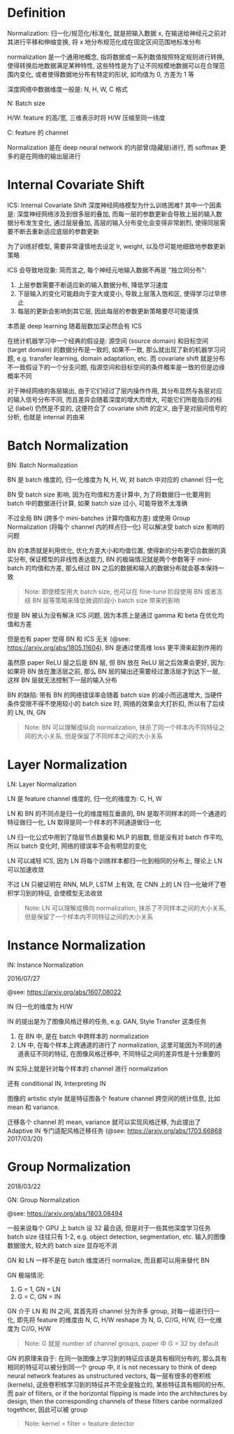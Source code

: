 # Definition

Normalization: 归一化/规范化/标准化, 就是把输入数据 x, 在输送给神经元之前对其进行平移和伸缩变换, 将 x 地分布规范化成在固定区间范围地标准分布

normalization 是一个通用地概念, 指将数据或一系列数值按照特定规则进行转换, 使得转换后地数据满足某种特性, 这些特性是为了让不同规模地数据可以在合理范围内变化, 或者使得数据地分布有特定的形状, 如均值为 0, 方差为 1 等

深度网络中数据维度一般是: N, H, W, C 格式

N: Batch size

H/W: feature 的高/宽, 三维表示时将 H/W 压缩至同一纬度

C: feature 的 channel

Normalization 是在 deep neural network 的内部曾(隐藏层)进行, 而 softmax 更多的是在网络的输出层进行

# Internal Covariate Shift

ICS: Internal Covariate Shift
深度神经网络模型为什么训练困难? 其中一个因素是: 深度神经网络涉及到很多层的叠加, 而每一层的参数更新会导致上层的输入数据分布发生变化, 通过层层叠加, 高层的输入分布变化会变得非常剧烈, 使得同层需要不断去重新适应底层的参数更新

为了训练好模型, 需要非常谨慎地去设定 lr, weight, 以及尽可能地细致地参数更新策略

ICS 会导致地现象: 简而言之, 每个神经元地输入数据不再是 "独立同分布":

1. 上层参数需要不断适应新的输入数据分布, 降低学习速度
2. 下层输入的变化可能趋向于变大或变小, 导致上层落入饱和区, 使得学习过早停止
3. 每层的更新会影响到其它层, 因此每层的参数更新策略要尽可能谨慎

本质是 deep learning 随着层数加深必然会有 ICS

在统计机器学习中一个经典的假设是: 源空间 (source domain) 和目标空间 (target domain) 的数据分布是一致的, 如果不一致, 那么就出现了新的机器学习问题, e.g. transfer learning, domain adaptation, etc. 而 covariate shift 就是分布不一致假设下的一个分支问题, 指源空间和目标空间的条件概率是一致的但是边缘概率不同

对于神经网络的各层输出, 由于它们经过了层内操作作用, 其分布显然与各层对应的输入信号分布不同, 而且差异会随着深度的增大而增大, 可能它们所能指示的标记 (label) 仍然是不变的, 这便符合了 covariate shift 的定义, 由于是对层间信号的分析, 也就是 internal 的由来

# Batch Normalization

BN: Batch Normalization

BN 是 batch 维度的, 归一化维度为 N, H, W, 对 batch 中对应的 channel 归一化

BN 受 batch size 影响, 因为在均值和方差计算中, 为了将数据归一化要用到 batch 中的数据进行计算, 如果 batch size 过小, 可能导致不太准确

不过全局 BN (跨多个 mini-batches 计算均值和方差) 或使用 Group Normalization (将每个 channel 内的样点归一化) 可以解决受 batch size 影响的问题

BN 的本质就是利用优化, 优化方差大小和均值位置, 使得新的分布更切合数据的真实分布, 保证模型的非线性表达能力, BN 的极端情况就是两个参数等于 mini-batch 的均值和方差, 那么经过 BN 之后的数据和输入的数据分布就会基本保持一致

> Note: 即使模型用大 batch size, 也可以在 fine-tune 阶段使用 BN 或者冻结 BN 层等策略来降低微调阶段小 batch size 带来的影响

但是 BN 被认为没有解决 ICS 问题, 因为本质上是通过 gamma 和 beta 在优化均值和方差

但是也有 paper 觉得 BN 和 ICS 无关 (@see: https://arxiv.org/abs/1805.11604), BN 是通过使高维 loss 更平滑来起到作用的

虽然原 paper ReLU 层之后是 BN 层, 但 BN 放在 ReLU 层之后效果会更好, 因为: 如果将 BN 放在激活层之前, 那么 BN 层的输出还需要经过激活层才到达下一层, 这样 BN 层就无法控制下一层的输入分布

BN 的缺陷: 带有 BN 的网络错误率会随着 batch size 的减小而迅速增大, 当硬件条件受限不得不使用较小的 batch size 时, 网络的效果会大打折扣, 所以有了后续的 LN, IN, GN

> Note: BN 可以理解成纵向 normalization, 抹杀了同一个样本内不同特征之间的大小关系, 但是保留了不同样本之间的大小关系

# Layer Normalization

LN: Layer Normalization

LN 是 feature channel 维度的, 归一化的维度为: C, H, W

LN 和 BN 的不同点是归一化的维度相互垂直的, BN 是取不同样本的同一个通道的特征做归一化, LN 取得是同一个样本的不同通道做归一化

LN 归一化公式中用到了隐层节点数量和 MLP 的层数, 但是没有对 batch 作平均, 所以 batch 变化时, 网络的错误率不会有明显的变化

LN 可以减轻 ICS, 因为 LN 将每个训练样本都归一化到相同的分布上, 理论上 LN 可以加速收敛

不过 LN 只被证明在 RNN, MLP, LSTM 上有效, 在 CNN 上的 LN 归一化破坏了卷积学习到的特征, 会使模型无法收敛

> Note: LN 可以理解成横向 normalization, 抹杀了不同样本之间的大小关系, 但是保留了一个样本内不同特征之间的大小关系

# Instance Normalization

IN: Instance Normalization

2016/07/27

@see: https://arxiv.org/abs/1607.08022

IN 归一化的维度为 H/W

IN 的提出是为了图像风格迁移的任务, e.g. GAN, Style Transfer 这类任务

1. 在 BN 中, 是在 batch 中跨样本的 normalization
2. LN 中, 在每个样本上跨通道的进行了 normalization, 这里可能因为不同的通道表征不同的特征, 在图像风格迁移中, 不同特征之间的差异性是十分重要的

IN 实际上就是针对每个样本的 channel 进行 normalization

还有 conditional IN, Interpreting IN

图像的 artistic style 就是特征图各个 feature channel 跨空间的统计信息, 比如 mean 和 variance.

迁移各个 channel 的 mean, variance 就可以实现风格迁移, 为此提出了 Adaptive IN 专门适配风格迁移任务 (@see: https://arxiv.org/abs/1703.66868 2017/03/20)

# Group Normalization

2018/03/22

GN: Group Normalization

@see: https://arxiv.org/abs/1803.08494

一般来说每个 GPU 上 batch 设 32 最合适, 但是对于一些其他深度学习任务 batch size 往往只有 1-2, e.g. object detection, segmentation, etc. 输入的图像数据很大, 较大的 batch size 显存吃不消

GN 和 LN 一样不是在 batch 维度进行 normalize, 而且都可以用来替代 BN

GN 极端情况:

1. G = 1, GN = LN
2. G = C, GN = IN

GN 介于 LN 和 IN 之间, 其首先将 channel 分为许多 group, 对每一组进行归一化, 即先将 feature 的维度由 N, C, H/W reshape 为 N, G, C//G, H/W, 归一化维度为 C//G, H/W

> Note: G 就是 number of channel groups, paper 中 G = 32 by default

GN 的原理来自于: 在同一张图像上学习到的特征应该是具有相同分布的, 那么具有相同的特征可以被分到同一个 group 中, it is not necessary to think of deep neural network features as unstructured vectors, 每一层有很多的卷积核 (kernels), 这些卷积核学习到的特征并不完全是独立的, 某些特征具有相同的分布, 而 pair of filters, or if the horizontal flipping is made into the architectures by design, then the corresponding channels of these filters canbe normalized togethcer, 因此可以被 group

> Note: kernel = filter = feature detector
